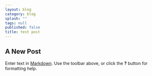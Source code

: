 ```yaml
---
layout: blog
category: blog
splash: ""
tags: null
published: false
title: test post
---
```


## A New Post

Enter text in [Markdown](http://daringfireball.net/projects/markdown/). Use the toolbar above, or click the **?** button for formatting help.

